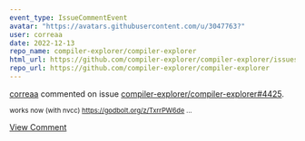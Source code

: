 ```yaml
---
event_type: IssueCommentEvent
avatar: "https://avatars.githubusercontent.com/u/3047763?"
user: correaa
date: 2022-12-13
repo_name: compiler-explorer/compiler-explorer
html_url: https://github.com/compiler-explorer/compiler-explorer/issues/4425
repo_url: https://github.com/compiler-explorer/compiler-explorer
---
```


<a href='https://github.com/correaa' target='_blank'>correaa</a> commented on issue <a href='https://github.com/compiler-explorer/compiler-explorer/issues/4425' target='_blank'>compiler-explorer/compiler-explorer#4425</a>.

<small>works now (with nvcc) https://godbolt.org/z/TxrrPW6de...</small>

<a href='https://github.com/compiler-explorer/compiler-explorer/issues/4425' target='_blank'>View Comment</a>